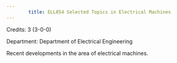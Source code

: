 ```yaml
---
        title: ELL854 Selected Topics in Electrical Machines
---
```

Credits: 3 (3-0-0)

Department: Department of Electrical Engineering

Recent developments in the area of electrical machines.